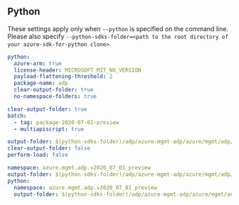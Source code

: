 ## Python

These settings apply only when `--python` is specified on the command line.
Please also specify `--python-sdks-folder=<path to the root directory of your azure-sdk-for-python clone>`.

```yaml $(python)
python:
  azure-arm: true
  license-header: MICROSOFT_MIT_NO_VERSION
  payload-flattening-threshold: 2
  package-name: adp
  clear-output-folder: true
  no-namespace-folders: true
```

```yaml $(multiapi)
clear-output-folder: true
batch:
  - tag: package-2020-07-01-preview
  - multiapiscript: true
```

``` yaml $(multiapiscript)
output-folder: $(python-sdks-folder)/adp/azure-mgmt-adp/azure/mgmt/adp/
clear-output-folder: false
perform-load: false
```

``` yaml $(tag) == 'package-2020-07-01-preview'
namespace: azure.mgmt.adp.v2020_07_01_preview
output-folder: $(python-sdks-folder)/adp/azure-mgmt-adp/azure/mgmt/adp/v2020_07_01_preview
python:
  namespace: azure.mgmt.adp.v2020_07_01_preview
  output-folder: $(python-sdks-folder)/adp/azure-mgmt-adp/azure/mgmt/adp/v2020_07_01_preview
```
